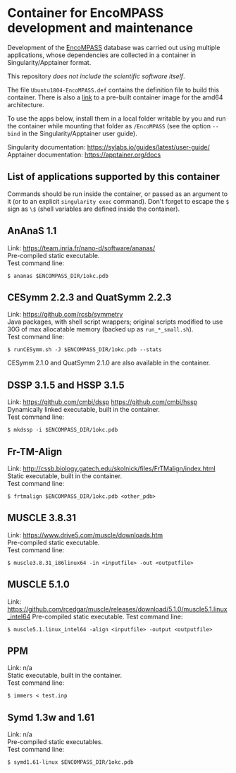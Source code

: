 # Container for EncoMPASS development and maintenance

Development of the [EncoMPASS](https://encompass.ninds.nih.gov/) database was
carried out using multiple applications, whose dependencies are collected in
a container in Singularity/Apptainer format.

This repository *does not include the scientific software itself*.

The file `Ubuntu1804-EncoMPASS.def` contains the definition file to build
this container.  There is also a
[link](https://cloud.sylabs.io/library/giacomofiorin/default/encompass-development)
to a pre-built container image for the amd64 architecture.

To use the apps below, install them in a local folder writable by you and run
the container while mounting that folder as `/EncoMPASS` (see the option
`--bind` in the Singularity/Apptainer user guide).

Singularity documentation: https://sylabs.io/guides/latest/user-guide/
Apptainer documentation: https://apptainer.org/docs


## List of applications supported by this container

Commands should be run inside the container, or passed as an argument to it
(or to an explicit `singularity exec` command). Don't forget to escape the `$`
sign as `\$` (shell variables are defined inside the container).

## AnAnaS 1.1
  Link: https://team.inria.fr/nano-d/software/ananas/  
  Pre-compiled static executable.  
  Test command line:
```
$ ananas $ENCOMPASS_DIR/1okc.pdb
```

## CESymm 2.2.3 and QuatSymm 2.2.3
  Link: https://github.com/rcsb/symmetry  
  Java packages, with shell script wrappers; original scripts modified to use 30G of max allocatable memory (backed up as `run_*_small.sh`).  
  Test command line:
```
$ runCESymm.sh -J $ENCOMPASS_DIR/1okc.pdb --stats
```
  CESymm 2.1.0 and QuatSymm 2.1.0 are also available in the container.

## DSSP 3.1.5 and HSSP 3.1.5
  Link: https://github.com/cmbi/dssp https://github.com/cmbi/hssp  
  Dynamically linked executable, built in the container.  
  Test command line:  
```
$ mkdssp -i $ENCOMPASS_DIR/1okc.pdb
```

## Fr-TM-Align
  Link: http://cssb.biology.gatech.edu/skolnick/files/FrTMalign/index.html  
  Static executable, built in the container.  
  Test command line:  
```
$ frtmalign $ENCOMPASS_DIR/1okc.pdb <other_pdb>
```

## MUSCLE 3.8.31
  Link: https://www.drive5.com/muscle/downloads.htm  
  Pre-compiled static executable.  
  Test command line:  
```
$ muscle3.8.31_i86linux64 -in <inputfile> -out <outputfile>
```

## MUSCLE 5.1.0
  Link: https://github.com/rcedgar/muscle/releases/download/5.1.0/muscle5.1.linux_intel64
  Pre-compiled static executable.
  Test command line:
```
$ muscle5.1.linux_intel64 -align <inputfile> -output <outputfile>
```

## PPM
  Link: n/a  
  Static executable, built in the container.  
  Test command line:
```
$ immers < test.inp
```

## Symd 1.3w and 1.61
  Link: n/a  
  Pre-compiled static executables.  
  Test command line:
```
$ symd1.61-linux $ENCOMPASS_DIR/1okc.pdb
```
